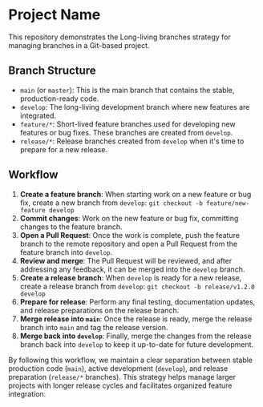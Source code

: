 # Project Name

This repository demonstrates the Long-living branches strategy for managing branches in a Git-based project.

## Branch Structure

- `main` (or `master`): This is the main branch that contains the stable, production-ready code.
- `develop`: The long-living development branch where new features are integrated.
- `feature/*`: Short-lived feature branches used for developing new features or bug fixes. These branches are created from `develop`.
- `release/*`: Release branches created from `develop` when it's time to prepare for a new release.

## Workflow

1. **Create a feature branch**: When starting work on a new feature or bug fix, create a new branch from `develop`: `git checkout -b feature/new-feature develop`
2. **Commit changes**: Work on the new feature or bug fix, committing changes to the feature branch.
3. **Open a Pull Request**: Once the work is complete, push the feature branch to the remote repository and open a Pull Request from the feature branch into `develop`.
4. **Review and merge**: The Pull Request will be reviewed, and after addressing any feedback, it can be merged into the `develop` branch.
5. **Create a release branch**: When `develop` is ready for a new release, create a release branch from `develop`: `git checkout -b release/v1.2.0 develop`
6. **Prepare for release**: Perform any final testing, documentation updates, and release preparations on the release branch.
7. **Merge release into `main`**: Once the release is ready, merge the release branch into `main` and tag the release version.
8. **Merge back into `develop`**: Finally, merge the changes from the release branch back into `develop` to keep it up-to-date for future development.

By following this workflow, we maintain a clear separation between stable production code (`main`), active development (`develop`), and release preparation (`release/*` branches).
This strategy helps manage larger projects with longer release cycles and facilitates organized feature integration.
